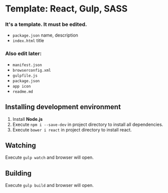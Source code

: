 # Template: React, Gulp, SASS #

### It's a template. It must be edited. ###

- `package.json` name, description
- `index.html` title

### Also edit later: ###
- `manifest.json`
- `browserconfig.xml`
- `gulpfile.js`
- `package.json`
- `app icon`
- `readme.md`

## Installing development environment ##
1. Install **Node.js**
2. Execute `npm i --save-dev` in project directory to install all dependencies.
3. Execute `bower i react` in project directory to install react.

## Watching ##
Execute `gulp watch` and browser will open.

## Building ##
Execute `gulp build` and browser will open.